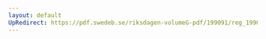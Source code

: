 ```yaml
---
layout: default
UpRedirect: https://pdf.swedeb.se/riksdagen-volumeG-pdf/199091/reg_199091/reg_199091_1005.pdf
---
```

